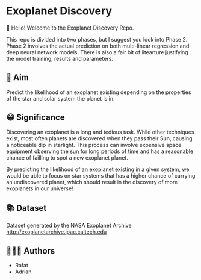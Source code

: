 # Exoplanet Discovery
👋 Hello! Welcome to the Exoplanet Discovery Repo.

This repo is divided into two phases, but I suggest you look into Phase 2.
Phase 2 involves the actual prediction on both multi-linear regression and deep
neural network models. There is also a fair bit of litearture justifying the model
training, results and parameters.

## 🔬 Aim
Predict the likelihood of an exoplanet existing depending on the properties of the star and solar system the planet
is in.

## 😁 Significance
Discovering an exoplanet is a long and tedious task. While other techniques exist, most often planets are discovered
when they pass their Sun, causing a noticeable dip in starlight. This process can involve expensive space equipment
observing the sun for long periods of time and has a reasonable chance of failling to spot a new exoplanet planet.

By predicting the likelihood of an exoplanet existing in a given system, we would be able to focus on star
systems that has a higher chance of carrying an undiscovered planet, which should result in the discovery of more exoplanets in our 
universe!

## 📚 Dataset
Dataset generated by the NASA Exoplanet Archive http://exoplanetarchive.ipac.caltech.edu

## 👨‍👩‍👦 Authors
  - Rafat
  - Adrian
